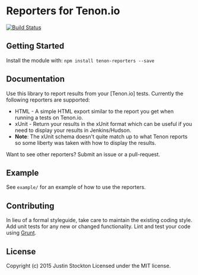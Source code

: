 # Reporters for Tenon.io

[![Build Status](https://secure.travis-ci.org/poorgeek/tenon-reporters.png?branch=master)](http://travis-ci.org/poorgeek/tenon-reporters)

## Getting Started

Install the module with: `npm install tenon-reporters --save`

## Documentation

Use this library to report results from your [Tenon.io] tests. Currently the following reporters are supported:

* HTML - A simple HTML export similar to the report you get when running a tests on Tenon.io.
* xUnit - Return your results in the xUnit format which can be useful if you need to display your results in Jenkins/Hudson.
 * **Note**: The xUnit schema doesn't quite match up to what Tenon reports so some liberty was taken with how to display the results.

Want to see other reporters? Submit an issue or a pull-request.

## Example

See `example/` for an example of how to use the reporters.

## Contributing

In lieu of a formal styleguide, take care to maintain the existing coding style. Add unit tests for any new or changed functionality. Lint and test your code using [Grunt](http://gruntjs.com).

## License

Copyright (c) 2015 Justin Stockton
Licensed under the MIT license.
